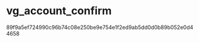 vg_account_confirm
==================
89f9a5ef724990c96b74c08e250be9e754e1f2ed9ab5dd0d0b89b052e0d44658
